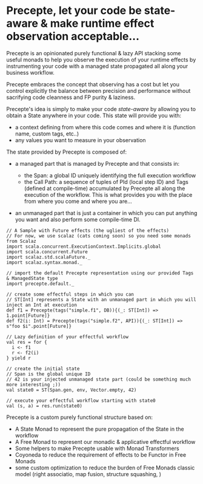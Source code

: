 # Precepte, let your code be state-aware & make runtime effect observation acceptable...

Precepte is an opinionated purely functional & lazy API stacking some useful monads to help you observe the execution of your runtime effects by instrumenting your code with a managed state propagated all along your business workflow.

Precepte embraces the concept that observing has a cost but let you control explicitly the balance between precision and performance without
sacrifying code cleanness and FP purity & laziness.

Precepte's idea is simply to make your code _state-aware_ by allowing you to obtain a State anywhere in your code.
This state will provide you with:
  - a context defining from where this code comes and where it is (function name, custom tags, etc..)
  - any values you want to measure in your observation

The state provided by Precepte is composed of:
  - a managed part that is managed by Precepte and that consists in:
      * the Span: a global ID uniquely identifying the full execution workflow
      * the Call Path: a sequence of tuples of PId (local step ID) and Tags (defined at compile-time)
                       accumulated by Precepte all along the execution of the workflow. This is what
                        provides you with the place from where you come and where you are...

  - an unmanaged part that is just a container in which you can put anything you want and also perform some compile-time DI.

```
// A Sample with Future effects (the ugliest of the effects)
// For now, we use scalaz (cats coming soon) so you need some monads from Scalaz
import scala.concurrent.ExecutionContext.Implicits.global
import scala.concurrent.Future
import scalaz.std.scalaFuture._
import scalaz.syntax.monad._

// import the default Precepte representation using our provided Tags & ManagedState type
import precepte.default._

// create some effectful steps in which you can
// ST[Int] represents a State with an unmanaged part in which you will inject an Int at execution 
def f1 = Precepte(tags("simple.f1", DB)){(_: ST[Int]) => 1.point[Future]}
def f2(i: Int) = Precepte(tags("simple.f2", API)){(_: ST[Int]) => s"foo $i".point[Future]}

// Lazy definition of your effectful workflow
val res = for {
  i <- f1
  r <- f2(i)
} yield r

// create the initial state
// Span is the global unique ID
// 42 is your injected unmanaged state part (could be something much more interesting ;))
val state0 = ST(Span.gen, env, Vector.empty, 42)

// execute your effectful workflow starting with state0
val (s, a) = res.run(state0)
```

Precepte is a custom purely functional structure based on:
  - A State Monad to represent the pure propagation of the State in the workflow
  - A Free Monad to represent our monadic & applicative effectful workflow
  - Some helpers to make Precepte usable with Monad Transformers
  - Coyoneda to reduce the requirement of effects to be Functor in Free Monads
  - some custom optimization to reduce the burden of Free Monads classic model (right associatio, map fusion, structure squashing, )
